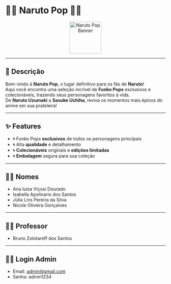 <!--
  ___________________________________________________________________
  🧡💛 Naruto Pop 💛🧡
  —————————————————————————————————————————————————————————————————————————————————
   O lugar perfeito para colecionadores e fãs de Naruto!
  ___________________________________________________________________
-->

# 🧡💛 Naruto Pop 💛🧡

<p align="center">
  <img src="https://narutopop.vercel.app/img/Adobe%20Express%20-%20file.png" alt="Naruto Pop Banner"  height="100" />
</p>

---

## 📖 Descrição

Bem-vindo à **Naruto Pop**, o lugar definitivo para os fãs de **Naruto**!  
Aqui você encontra uma seleção incrível de **Funko Pops** exclusivos e colecionáveis, trazendo seus personagens favoritos à vida.  
De **Naruto Uzumaki** a **Sasuke Uchiha**, reviva os momentos mais épicos do anime em sua prateleira!

---
## ✨ Features

- 🌀 Funko Pops **exclusivos** de todos os personagens principais  
- 🌀 Alta **qualidade** e detalhamento  
- 🌀 **Colecionáveis** originais e **edições limitadas**  
- 🌀 **Embalagem** segura para sua coleção  

---
## 👩‍🎓 Nomes

- Ana luiza Viçosi Dourado 
- Isabella Apolinario dos Santos 
- Júlia Lins Pereira da Silva 
- Nicole Oliveira Gonçalves
---

## 👨‍🏫 Professor

- Bruno Zolotareff dos Santos
---

## 👩‍💼 Login Admin

- Email: admin@gmail.com
- Senha: admin1234  
